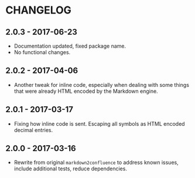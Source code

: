 CHANGELOG
=========


2.0.3 - 2017-06-23
------------------

* Documentation updated, fixed package name.
* No functional changes.


2.0.2 - 2017-04-06
------------------

* Another tweak for inline code, especially when dealing with some things that were already HTML encoded by the Markdown engine.


2.0.1 - 2017-03-17
------------------

* Fixing how inline code is sent. Escaping all symbols as HTML encoded decimal entries.


2.0.0 - 2017-03-16
------------------

* Rewrite from original `markdown2confluence` to address known issues, include additional tests, reduce dependencies.
